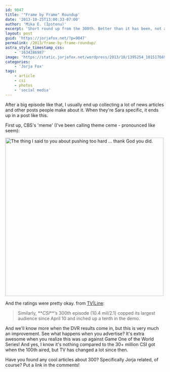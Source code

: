 ```yaml
---
id: 9047
title: '"Frame by Frame" Roundup'
date: '2013-10-25T13:00:33-07:00'
author: 'Mika E. (Ipstenu)'
excerpt: 'Short round up from the 300th. Better than it has been, not as good as it once was, and thank God Sara pushed.'
layout: post
guid: 'https://jorjafox.net/?p=9047'
permalink: /2013/frame-by-frame-roundup/
astra_style_timestamp_css:
    - '1634286987'
image: 'https://static.jorjafox.net/wordpress/2013/10/1395254_10151766981759527_1315923377_n.jpg'
categories:
    - 'Jorja Fox'
tags:
    - article
    - csi
    - photos
    - 'social media'
---
```


After a big episode like that, I usually end up collecting a lot of news articles and other posts people make about it. When they're Sara specific, it ends up in a post like this.

First up, CBS's 'meme' (I've been calling theme ceme - pronounced like seem):

<img class="aligncenter" title="The thing I said to you about pushing too hard ... thank God you did." alt="The thing I said to you about pushing too hard ... thank God you did." src="//static.jorjafox.net/wordpress/2013/10/1395254_10151766981759527_1315923377_n.jpg" width="500" height="500" />

And the ratings were pretty okay. from <a href="http://tvline.com/2013/10/24/ratings-world-series-cardinals-red-sox/">TV|Line</a>:
<blockquote>Similarly, **<em>CSI</em>**‘s 300th episode (10.4 mil/2.1) copped its largest audience since April 10 and inched up a tenth in the demo.</blockquote>
And we'll know more when the DVR results come in, but this is very much an improvement. See what happens when you advertise? It's extra awesome when you realize this was up against Game One of the World Series! And yes, I know it's nothing compared to the 30+ million CSI got when the 100th aired, but TV has changed a lot since then.

Have you found any cool articles about 300? Specifically Jorja related, of course? Put a link in the comments!
